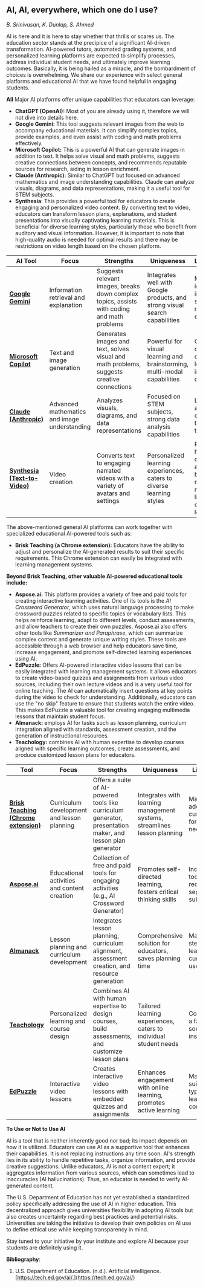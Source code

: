 ## AI, AI, everywhere, which one do I use?

_B. Srinivasan, K. Dunlap, S. Ahmed_

AI is here and it is here to stay whether that thrills or scares us. The education sector stands at the precipice of a significant AI-driven transformation. AI-powered tutors, automated grading systems, and personalized learning platforms are expected to simplify processes, address individual student needs, and ultimately improve learning outcomes. Basically, it is being hailed as a miracle, and the bombardment of choices is overwhelming. We share our experience with select general platforms and educational AI that we have found helpful in engaging students.

**All** Major AI platforms offer unique capabilities that educators can leverage:

- **ChatGPT (OpenAI):** Most of you are already using it, therefore we will not dive into details here.
- **Google Gemini:** This tool suggests relevant images from the web to accompany educational materials. It can simplify complex topics, provide examples, and even assist with coding and math problems effectively.
- **Microsoft Copilot:** This is a powerful AI that can generate images in addition to text. It helps solve visual and math problems, suggests creative connections between concepts, and recommends reputable sources for research, aiding in lesson enrichment.
- **Claude (Anthropic):** Similar to ChatGPT but focused on advanced mathematics and image understanding capabilities. Claude can analyze visuals, diagrams, and data representations, making it a useful tool for STEM subjects.
- **Synthesia**: This provides a powerful tool for educators to create engaging and personalized video content. By converting text to video, educators can transform lesson plans, explanations, and student presentations into visually captivating learning materials. This is beneficial for diverse learning styles, particularly those who benefit from auditory and visual information. However, it is important to note that high-quality audio is needed for optimal results and there may be restrictions on video length based on the chosen platform.

| **AI Tool** | **Focus** | **Strengths** | **Uniqueness** | **Limitations** |
| --- | --- | --- | --- | --- |
| [**Google Gemini**](https://gemini.google.com/app) | Information retrieval and explanation | Suggests relevant images, breaks down complex topics, assists with coding and math problems | Integrates well with Google products, and strong visual search capabilities | May not be ideal for in-depth subject matter expertise |
| [**Microsoft Copilot**](https://copilot.microsoft.com) | Text and image generation | Generates images and text, solves visual and math problems, suggests creative connections | Powerful for visual learning and brainstorming, multi-modal capabilities | Can be overly creative, leading to inaccurate outputs |
| [**Claude (Anthropic)**](https://copilot.microsoft.com) | Advanced mathematics and image understanding | Analyzes visuals, diagrams, and data representations | Focused on STEM subjects, strong data analysis capabilities | Limited access compared to other tools |
| [**Synthesia (Text-to-Video)**](https://www.synthesia.io/) | Video creation | Converts text to engaging narrated videos with a variety of avatars and settings | Personalized learning experiences, caters to diverse learning styles | Requires high-quality audio for best results, may have limitations on video length |

The above-mentioned general AI platforms can work together with specialized educational AI-powered tools such as:

- **Brisk Teaching (a Chrome extension):** Educators have the ability to adjust and personalize the AI-generated results to suit their specific requirements. This Chrome extension can easily be integrated with learning management systems.

**Beyond Brisk Teaching, other valuable AI-powered educational tools include:**

- **Aspose.ai:** This platform provides a variety of free and paid tools for creating interactive learning activities. One of its tools is the _AI Crossword Generator_, which uses natural language processing to make crossword puzzles related to specific topics or vocabulary lists. This helps reinforce learning, adapt to different levels, conduct assessments, and allow teachers to create their own puzzles. Aspose.ai also offers other tools like _Summarizer and Paraphrase_, which can summarize complex content and generate unique writing styles. These tools are accessible through a web browser and help educators save time, increase engagement, and promote self-directed learning experiences using AI.
- **EdPuzzle:** Offers AI-powered interactive video lessons that can be easily integrated with learning management systems. It allows educators to create video-based quizzes and assignments from various video sources, including their own lecture videos and is a very useful tool for online teaching. The AI can automatically insert questions at key points during the video to check for understanding. Additionally, educators can use the "no skip" feature to ensure that students watch the entire video. This makes EdPuzzle a valuable tool for creating engaging multimedia lessons that maintain student focus.
- **Almanack:** employs AI for tasks such as lesson planning, curriculum integration aligned with standards, assessment creation, and the generation of instructional resources.
- **Teachology:** combines AI with human expertise to develop courses aligned with specific learning outcomes, create assessments, and produce customized lesson plans for educators.

| **Tool** | **Focus** | **Strengths** | **Uniqueness** | **Limitations** |
| --- | --- | --- | --- | --- |
| [**Brisk Teaching (Chrome extension)**](https://www.briskteaching.com/) | Curriculum development and lesson planning | Offers a suite of AI-powered tools like curriculum generator, presentation maker, and lesson plan generator | Integrates with learning management systems, streamlines lesson planning | May require additional customization for specific needs |
| [**Aspose.ai**](http://aspose.ai) | Educational activities and content creation | Collection of free and paid tools for engaging activities (e.g., AI Crossword Generator) | Promotes self-directed learning, fosters critical thinking skills | Individual tools may require separate subscriptions |
| [**Almanack**](https://www.almanack.ai/) | Lesson planning and curriculum development | Integrates lesson planning, curriculum alignment, assessment creation, and resource generation | Comprehensive solution for educators, saves planning time | May have a steeper learning curve for new users |
| [**Teachology**](https://www.teachology.ai) | Personalized learning and course design | Combines AI with human expertise to design courses, build assessments, and customize lesson plans | Tailored learning experiences, caters to individual student needs | Cost may be a factor for some institutions |
| [**EdPuzzle**](https://edpuzzle.com/) | Interactive video lessons | Creates interactive video lessons with embedded quizzes and assignments | Enhances engagement with online learning, promotes active learning | May not be suitable for all types of learning content |

**To Use or Not to Use AI**

AI is a tool that is neither inherently good nor bad; its impact depends on how it is utilized. Educators can use AI as a supportive tool that enhances their capabilities. It is not replacing instructions any time soon. AI's strength lies in its ability to handle repetitive tasks, organize information, and provide creative suggestions. Unlike educators, AI is not a content expert; it aggregates information from various sources, which can sometimes lead to inaccuracies (Al hallucinations). Thus, an educator is needed to verify AI-generated content.

The U.S. Department of Education has not yet established a standardized policy specifically addressing the use of AI in higher education. This decentralized approach gives universities flexibility in adopting AI tools but also creates uncertainty regarding best practices and potential risks. Universities are taking the initiative to develop their own policies on AI use to define ethical use while keeping transparency in mind.

Stay tuned to your initiative by your institute and explore AI because your students are definitely using it.

**Bibliography**:

1. U.S. Department of Education. (n.d.). Artificial intelligence. [https://tech.ed.gov/ai/.](https://tech.ed.gov/ai/)

